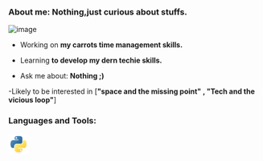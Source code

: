 <h3 align="left">About me: Nothing,just curious about stuffs.</h3>

  
![image](https://github.com/SachiDutta/SachiDutta/assets/109479099/9a46400f-4d14-48aa-be8c-2b5edf1487c3)
  


- Working on **my carrots time management skills.**

- Learning **to develop my dern techie skills.**

- Ask me about: **Nothing ;)**

-Likely to be interested in [**"space and the missing point" , "Tech and the vicious loop"**]

<h3 align="left">Languages and Tools:</h3>
<p align="left"> <a href="https://www.python.org" target="_blank" rel="noreferrer"> <img src="https://raw.githubusercontent.com/devicons/devicon/master/icons/python/python-original.svg" alt="python" width="40" height="40"/> </a> </p>




